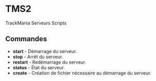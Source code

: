 TMS2
====
TrackMania Serveurs Scripts

## Commandes
 * **start** - Démarrage du serveur. 
 * **stop** -  Arrêt du serveur.
 * **restart** - Redémarrage du serveur.
 * **status** - État du serveur.
 * **create** - Création de fichier nécessaire au démarrage du serveur.